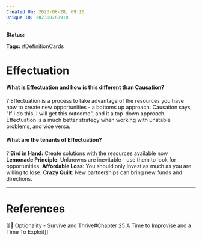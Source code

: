 ```yaml
---
Created On: 2023-08-28, 09:10
Unique ID: 202308280910
---
```

**Status:** 

**Tags:** #DefinitionCards 

# Effectuation
#### What is Effectuation and how is this different than Causation?
?
Effectuation is a process to take advantage of the resources you have now to create new opportunities - a bottoms up approach. Causation says, "If I do this, I will get this outcome", and it a top-down approach.
Effectuation is a much better strategy when working with unstable problems, and vice versa. 
<!--SR:!2024-08-21,26,250-->


#### What are the tenants of Effectuation?
?
**Bird in Hand:** Create solutions with the resources available now
**Lemonade Principle**: Unknowns are inevitable - use them to look for opportunities.
**Affordable Loss**: You should only invest as much as you are willing to lose.
**Crazy Quilt**: New partnerships can bring new funds and directions.
<!--SR:!2024-11-14,154,232-->

<!--SR:!2024-01-06,1,210-->




---
# References
[[📗 Optionality - Survive and Thrive#Chapter 25 A Time to Improvise and a Time To Exploit]]